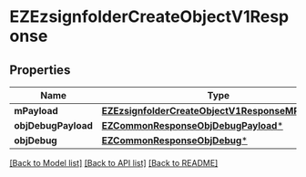 # EZEzsignfolderCreateObjectV1Response

## Properties
Name | Type | Description | Notes
------------ | ------------- | ------------- | -------------
**mPayload** | [**EZEzsignfolderCreateObjectV1ResponseMPayload***](EZEzsignfolderCreateObjectV1ResponseMPayload.md) |  | 
**objDebugPayload** | [**EZCommonResponseObjDebugPayload***](EZCommonResponseObjDebugPayload.md) |  | [optional] 
**objDebug** | [**EZCommonResponseObjDebug***](EZCommonResponseObjDebug.md) |  | [optional] 

[[Back to Model list]](../README.md#documentation-for-models) [[Back to API list]](../README.md#documentation-for-api-endpoints) [[Back to README]](../README.md)


